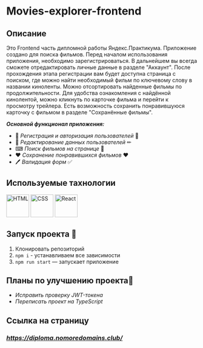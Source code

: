# Movies-explorer-frontend

## Описание
Это Frontend часть дипломной работы Яндекс.Практикума. Приложение создано для поиска фильмов. Перед началом использования приложения, необходимо зарегистрироваться. В дальнейшем вы всегда сможете отредактировать личные данные в разделе "Аккаунт". После прохождения этапа регистрации вам будет доступна страница с поиском, где можно найти необходимый фильм по ключевому слову в названии киноленты. Можно отсортировать найденные фильмы по продолжительности. Для удобства ознакомления с найдённой кинолентой, можно кликнуть по карточке фильма и перейти к просмотру трейлера. Есть возможность сохранить понравившуюся карточку с фильмом в разделе "Сохранённые фильмы". 

***Основной функционал приложения:***

* 🔐 _Регистрация и авторизация пользователей_ 🔐
* 📝 _Редактирование данных пользователей_ ✏
* ⌨ _Поиск фильмов на странице_ 🔎
* ❤ _Сохранение понравившихся фильмов_ ❤
* 🖊 _Валидация форм_ ✅

## Используемые тахнологии

<div display = 'flex' flex-wrap = 'wrap'>
<img src="https://cdn.jsdelivr.net/gh/devicons/devicon/icons/html5/html5-original-wordmark.svg" alt='HTML' width='60' height='60'/>
<img src="https://cdn.jsdelivr.net/gh/devicons/devicon/icons/css3/css3-original-wordmark.svg" alt='CSS' width='60' height='60'/>
<img src="https://cdn.jsdelivr.net/gh/devicons/devicon/icons/react/react-original-wordmark.svg" alt = 'React' width = '60' height = '60'/>
</div>          

## Запуск проекта 🚀
 1. Клонировать репозиторий
 2. `npm i` - устанавливаем все зависимости  
 3. `npm run start` — запускает приложение

## Планы по улучшению проекта🥇
* _Исправить проверку JWT-токена_
* _Переписать проект на TypeScript_

## Ссылка на страницу

### _https://diploma.nomoredomains.club/_
